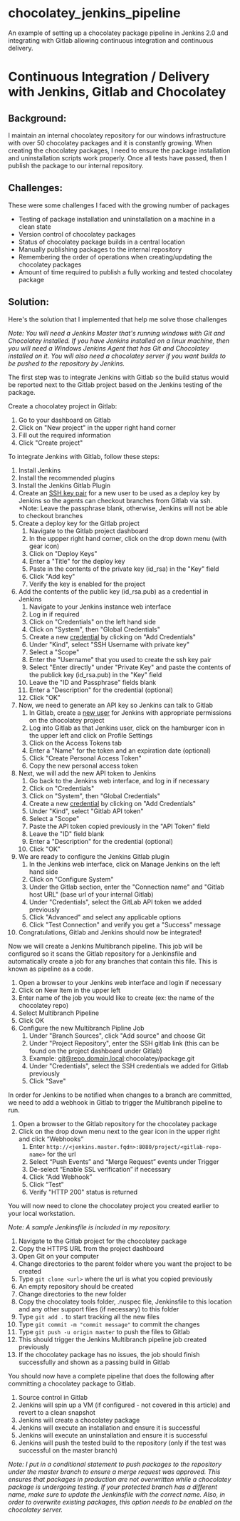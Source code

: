 # chocolatey_jenkins_pipeline
An example of setting up a chocolatey package pipeline in Jenkins 2.0 and integrating with Gitlab allowing continuous integration and continuous delivery.

# Continuous Integration / Delivery with Jenkins, Gitlab and Chocolatey

## Background:
I maintain an internal chocolatey repository for our windows infrastructure with over 50 chocolatey packages and it is constantly growing. When creating the chocolatey packages, I need to ensure the package installation and uninstallation scripts work properly. Once all tests have passed, then I publish the package to our internal repository.

## Challenges:
These were some challenges I faced with the growing number of packages

  * Testing of package installation and uninstallation on a machine in a clean state
  * Version control of chocolatey packages
  * Status of chocolatey package builds in a central location
  * Manually publishing packages to the internal repository
  * Remembering the order of operations when creating/updating the chocolatey packages
  * Amount of time required to publish a fully working and tested chocolatey package

## Solution:
Here's the solution that I implemented that help me solve those challenges

*Note: You will need a Jenkins Master that's running windows with Git and Chocolatey installed. If you have Jenkins installed on a linux machine, then you will need a Windows Jenkins Agent that has Git and Chocolatey installed on it. You will also need a chocolatey server if you want builds to be pushed to the repository by Jenkins.*

The first step was to integrate Jenkins with Gitlab so the build status would be reported next to the Gitlab project based on the Jenkins testing of the package.

Create a chocolatey project in Gitlab:
1. Go to your dashboard on Gitlab
2. Click on "New project" in the upper right hand corner
3. Fill out the required information
4. Click "Create project"

To integrate Jenkins with Gitlab, follow these steps:

1. Install Jenkins
2. Install the recommended plugins
3. Install the Jenkins Gitlab Plugin
4. Create an [SSH key pair](https://docs.gitlab.com/ce/ssh/README.html) for a new user to be used as a deploy key by Jenkins so the agents can checkout branches from Gitlab via ssh.
   *Note: Leave the passphrase blank, otherwise, Jenkins will not be able to checkout branches
5. Create a deploy key for the Gitlab project
    1. Navigate to the Gitlab project dashboard
    2. In the uppper right hand corner, click on the drop down menu (with gear icon)
    3. Click on "Deploy Keys"
    4. Enter a "Title" for the deploy key
    5. Paste in the contents of the private key (id_rsa) in the "Key" field
    6. Click "Add key"
    7. Verify the key is enabled for the project
6. Add the contents of the public key (id_rsa.pub) as a credential in Jenkins
    1. Navigate to your Jenkins instance web interface
    2. Log in if required
    3. Click on "Credentials" on the left hand side
    4. Click on "System", then "Global Credentials"
    5. Create a new [credential](https://wiki.jenkins-ci.org/display/JENKINS/Credentials+Plugin) by clicking on "Add Credentials"
      1. Under "Kind", select "SSH Username with private key"
      2. Select a "Scope"
      3. Enter the "Username" that you used to create the ssh key pair
      4. Select "Enter directly" under "Private Key" and paste the contents of the publick key (id_rsa.pub) in the "Key" field
      5. Leave the "ID and Passphrase" fields blank
      6. Enter a "Description" for the credential (optional)
      7. Click "OK"
7. Now, we need to generate an API key so Jenkins can talk to Gitlab
    1. In Gitlab, create a [new user](https://docs.gitlab.com/ce/workflow/add-user/add-user.html) for Jenkins with appropriate permissions on the chocolatey project
    2. Log into Gitlab as that Jenkins user, click on the hamburger icon in the upper left and click on Profile Settings
    3. Click on the Access Tokens tab
    4. Enter a "Name" for the token and an expiration date (optional)
    5. Click "Create Personal Access Token"
    6. Copy the new personal access token
8. Next, we will add the new API token to Jenkins
    1. Go back to the Jenkins web interface, and log in if necessary
    2. Click on "Credentials"
    3. Click on "System", then "Global Credentials"
    4. Create a new [credential](https://wiki.jenkins-ci.org/display/JENKINS/Credentials+Plugin) by clicking on "Add Credentials"
      1. Under "Kind", select "Gitlab API token"
      2. Select a "Scope"
      3. Paste the API token copied previously in the "API Token" field
      4. Leave the "ID" field blank
      5. Enter a "Description" for the credential (optional)
      6. Click "OK"
9. We are ready to configure the Jenkins Gitlab plugin
    1. In the Jenkins web interface, click on Manage Jenkins on the left hand side
    2. Click on "Configure System"
    3. Under the Gitlab section, enter the "Connection name" and "Gitlab host URL" (base url of your internal Gitlab)
    4. Under "Credentials", select the GitLab API token we added previously
    5. Click "Advanced" and select any applicable options
    6. Click "Test Connection" and verify you get a "Success" message
10. Congratulations, Gitlab and Jenkins should now be integrated!

Now we will create a Jenkins Multibranch pipeline. This job will be configured so it scans the Gitlab repository for a Jenkinsfile and automatically create a job for any branches that contain this file. This is known as pipeline as a code.

1. Open a browser to your Jenkins web interface and login if necessary
2. Click on New Item in the upper left
3. Enter name of the job you would like to create (ex: the name of the chocolatey repo)
4. Select Multibranch Pipeline
5. Click OK
6. Configure the new Multibranch Pipline Job
    1. Under "Branch Sources", click "Add source" and choose Git
    2. Under "Project Repository", enter the SSH gitlab link (this can be found on the project dashboard under Gitlab)
      1. Example: git@repo.domain.local:chocolatey/package.git
    3. Under "Credentials", select the SSH credentials we added for Gitlab previously
    4. Click "Save"

In order for Jenkins to be notified when changes to a branch are committed, we need to add a webhook in Gitlab to trigger the Multibranch pipeline to run.

1. Open a browser to the Gitlab repository for the chocolatey package
2. Click on the drop down menu next to the gear icon in the upper right and click “Webhooks”
    1. Enter `http://<jenkins.master.fqdn>:8080/project/<gitlab-repo-name>` for the url
    2. Select “Push Events” and “Merge Request” events under Trigger
    3. De-select “Enable SSL verification” if necessary
    4. Click “Add Webhook”
    5. Click “Test”
    6. Verify "HTTP 200" status is returned

You will now need to clone the chocolatey project you created earlier to your local workstation.

*Note: A sample Jenkinsfile is included in my repository.*

1. Navigate to the Gitlab project for the chocolatey package
2. Copy the HTTPS URL from the project dashboard
3. Open Git on your computer
4. Change directories to the parent folder where you want the project to be created
5. Type `git clone <url>` where the url is what you copied previously
6. An empty repository should be created
7. Change directories to the new folder
8. Copy the chocolatey tools folder, .nuspec file, Jenkinsfile to this location and any other support files (if necessary) to this folder
9. Type `git add .` to start tracking all the new files
10. Type `git commit -m "commit message"` to commit the changes
11. Type `git push -u origin master` to push the files to Gitlab
12. This should trigger the Jenkins Multibranch pipeline job created previously
13. If the chocolatey package has no issues, the job should finish successfully and shown as a passing build in Gitlab

You should now have a complete pipeline that does the following after committing a chocolatey package to Gitlab.
  1. Source control in Gitlab
  2. Jenkins will spin up a VM (if configured - not covered in this article) and revert to a clean snapshot
  3. Jenkins will create a chocolatey package
  4. Jenkins will execute an installation and ensure it is successful
  5. Jenkins will execute an uninstallation and ensure it is successful
  6. Jenkins will push the tested build to the repository (only if the test was successful on the master branch)

*Note: I put in a conditional statement to push packages to the repository under the master branch to ensure a merge request was approved. This ensures that packages in production are not overwritten while a chocolatey package is undergoing testing. If your protected branch has a different name, make sure to update the Jenkinsfile with the correct name. Also, in order to overwrite existing packages, this option needs to be enabled on the chocolatey server.*
